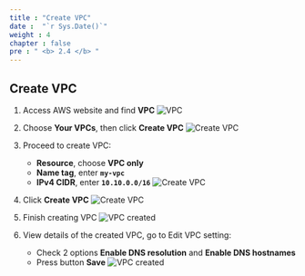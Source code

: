 ```yaml
---
title : "Create VPC"
date :  "`r Sys.Date()`" 
weight : 4
chapter : false
pre : " <b> 2.4 </b> "
---
```


## Create VPC

1. Access AWS website and find **VPC**
![VPC](/images/2-4/01.png?width=50pc)

2. Choose **Your VPCs**, then click **Create VPC**
![Create VPC](/images/2-4/02.png?width=50pc)

3. Proceed to create VPC:
    - **Resource**, choose **VPC only**
    - **Name tag**, enter **`my-vpc`**
    - **IPv4 CIDR**, enter **`10.10.0.0/16`** 
![Create VPC](/images/2-4/03.png?width=50pc)

4. Click **Create VPC**
![Create VPC](/images/2-4/04.png?width=50pc)

5. Finish creating VPC
![VPC created](/images/2-4/05.png?width=50pc)

6. View details of the created VPC, go to Edit VPC setting:
    - Check 2 options **Enable DNS resolution** and **Enable DNS hostnames**
    - Press button **Save**
![VPC created](/images/2-4/06.png?width=50pc)